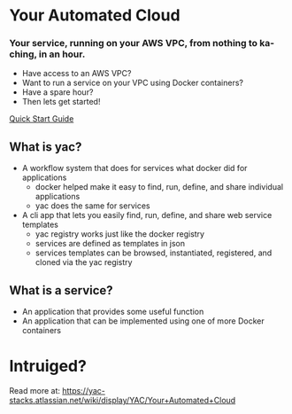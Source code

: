 # Your Automated Cloud

### Your service, running on your AWS VPC, from nothing to ka-ching, in an hour.

* Have access to an AWS VPC? 
* Want to run a service on your VPC using Docker containers?
* Have a spare hour?
* Then lets get started! 

[Quick Start Guide](https://yac-stacks.atlassian.net/wiki/display/YAC/Quick+Start+Guide)

## What is yac?

* A workflow system that does for services what docker did for applications
  * docker helped make it easy to find, run, define, and share individual applications 
  * yac does the same for services
* A cli app that lets you easily find, run, define, and share web service templates
  * yac registry works just like the docker registry
  * services are defined as templates in json
  * services templates can be browsed, instantiated, registered, and cloned via the yac registry

## What is a service?
* An application that provides some useful function
* An application that can be implemented using one of more Docker containers

# Intruiged?

Read more at:
https://yac-stacks.atlassian.net/wiki/display/YAC/Your+Automated+Cloud
